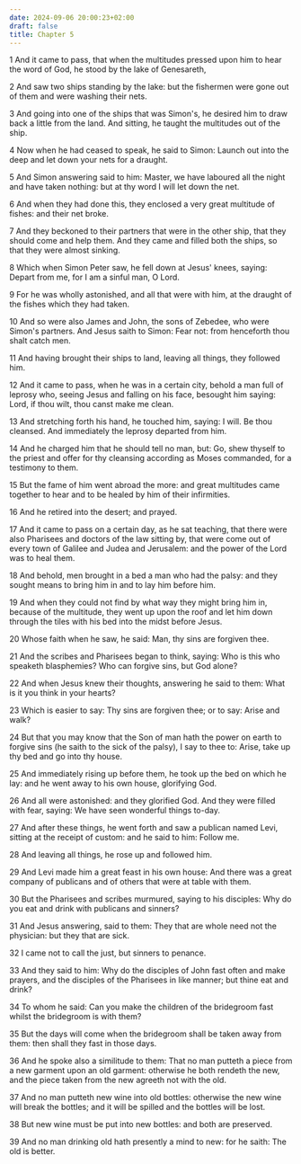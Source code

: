 ```yaml
---
date: 2024-09-06 20:00:23+02:00
draft: false
title: Chapter 5
---
```




1 And it came to pass, that when the multitudes pressed upon him to hear the word of God, he stood by the lake of Genesareth,

2 And saw two ships standing by the lake: but the fishermen were gone out of them and were washing their nets.

3 And going into one of the ships that was Simon's, he desired him to draw back a little from the land. And sitting, he taught the multitudes out of the ship.

4 Now when he had ceased to speak, he said to Simon: Launch out into the deep and let down your nets for a draught.

5 And Simon answering said to him: Master, we have laboured all the night and have taken nothing: but at thy word I will let down the net.

6 And when they had done this, they enclosed a very great multitude of fishes: and their net broke.

7 And they beckoned to their partners that were in the other ship, that they should come and help them. And they came and filled both the ships, so that they were almost sinking.

8 Which when Simon Peter saw, he fell down at Jesus' knees, saying: Depart from me, for I am a sinful man, O Lord.

9 For he was wholly astonished, and all that were with him, at the draught of the fishes which they had taken.

10 And so were also James and John, the sons of Zebedee, who were Simon's partners. And Jesus saith to Simon: Fear not: from henceforth thou shalt catch men.

11 And having brought their ships to land, leaving all things, they followed him.

12 And it came to pass, when he was in a certain city, behold a man full of leprosy who, seeing Jesus and falling on his face, besought him saying: Lord, if thou wilt, thou canst make me clean.

13 And stretching forth his hand, he touched him, saying: I will. Be thou cleansed. And immediately the leprosy departed from him.

14 And he charged him that he should tell no man, but: Go, shew thyself to the priest and offer for thy cleansing according as Moses commanded, for a testimony to them.

15 But the fame of him went abroad the more: and great multitudes came together to hear and to be healed by him of their infirmities.

16 And he retired into the desert; and prayed.

17 And it came to pass on a certain day, as he sat teaching, that there were also Pharisees and doctors of the law sitting by, that were come out of every town of Galilee and Judea and Jerusalem: and the power of the Lord was to heal them.

18 And behold, men brought in a bed a man who had the palsy: and they sought means to bring him in and to lay him before him.

19 And when they could not find by what way they might bring him in, because of the multitude, they went up upon the roof and let him down through the tiles with his bed into the midst before Jesus.

20 Whose faith when he saw, he said: Man, thy sins are forgiven thee.

21 And the scribes and Pharisees began to think, saying: Who is this who speaketh blasphemies? Who can forgive sins, but God alone?

22 And when Jesus knew their thoughts, answering he said to them: What is it you think in your hearts?

23 Which is easier to say: Thy sins are forgiven thee; or to say: Arise and walk?

24 But that you may know that the Son of man hath the power on earth to forgive sins (he saith to the sick of the palsy), I say to thee to: Arise, take up thy bed and go into thy house.

25 And immediately rising up before them, he took up the bed on which he lay: and he went away to his own house, glorifying God.

26 And all were astonished: and they glorified God. And they were filled with fear, saying: We have seen wonderful things to-day.

27 And after these things, he went forth and saw a publican named Levi, sitting at the receipt of custom: and he said to him: Follow me.

28 And leaving all things, he rose up and followed him.

29 And Levi made him a great feast in his own house: And there was a great company of publicans and of others that were at table with them.

30 But the Pharisees and scribes murmured, saying to his disciples: Why do you eat and drink with publicans and sinners?

31 And Jesus answering, said to them: They that are whole need not the physician: but they that are sick.

32 I came not to call the just, but sinners to penance.

33 And they said to him: Why do the disciples of John fast often and make prayers, and the disciples of the Pharisees in like manner; but thine eat and drink?

34 To whom he said: Can you make the children of the bridegroom fast whilst the bridegroom is with them?

35 But the days will come when the bridegroom shall be taken away from them: then shall they fast in those days.

36 And he spoke also a similitude to them: That no man putteth a piece from a new garment upon an old garment: otherwise he both rendeth the new, and the piece taken from the new agreeth not with the old.

37 And no man putteth new wine into old bottles: otherwise the new wine will break the bottles; and it will be spilled and the bottles will be lost.

38 But new wine must be put into new bottles: and both are preserved.

39 And no man drinking old hath presently a mind to new: for he saith: The old is better.

